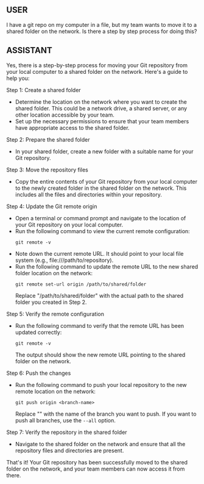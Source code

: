 ## USER
I have a git repo on my computer in a file, but my team wants to move it to a shared folder on the network. Is there a step by step process for doing this?

## ASSISTANT
Yes, there is a step-by-step process for moving your Git repository from your local computer to a shared folder on the network. Here's a guide to help you:

Step 1: Create a shared folder
- Determine the location on the network where you want to create the shared folder. This could be a network drive, a shared server, or any other location accessible by your team.
- Set up the necessary permissions to ensure that your team members have appropriate access to the shared folder.

Step 2: Prepare the shared folder
- In your shared folder, create a new folder with a suitable name for your Git repository.

Step 3: Move the repository files
- Copy the entire contents of your Git repository from your local computer to the newly created folder in the shared folder on the network. This includes all the files and directories within your repository.

Step 4: Update the Git remote origin
- Open a terminal or command prompt and navigate to the location of your Git repository on your local computer.
- Run the following command to view the current remote configuration:
  ```
  git remote -v
  ```
- Note down the current remote URL. It should point to your local file system (e.g., file:///path/to/repository).
- Run the following command to update the remote URL to the new shared folder location on the network:
  ```
  git remote set-url origin /path/to/shared/folder
  ```
  Replace "/path/to/shared/folder" with the actual path to the shared folder you created in Step 2.

Step 5: Verify the remote configuration
- Run the following command to verify that the remote URL has been updated correctly:
  ```
  git remote -v
  ```
  The output should show the new remote URL pointing to the shared folder on the network.

Step 6: Push the changes
- Run the following command to push your local repository to the new remote location on the network:
  ```
  git push origin <branch-name>
  ```
  Replace "<branch-name>" with the name of the branch you want to push. If you want to push all branches, use the `--all` option.

Step 7: Verify the repository in the shared folder
- Navigate to the shared folder on the network and ensure that all the repository files and directories are present.

That's it! Your Git repository has been successfully moved to the shared folder on the network, and your team members can now access it from there.